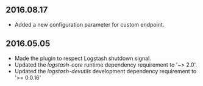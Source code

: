 ## 2016.08.17
* Added a new configuration parameter for custom endpoint.

## 2016.05.05
* Made the plugin to respect Logstash shutdown signal.
* Updated the *logstash-core* runtime dependency requirement to '~> 2.0'.
* Updated the *logstash-devutils* development dependency requirement to '>= 0.0.16'